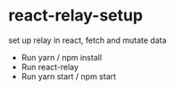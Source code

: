 # react-relay-setup
set up relay in react, fetch and mutate data

* Run yarn / npm install
* Run react-relay
* Run yarn start / npm start